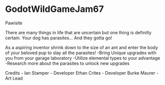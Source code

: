 # GodotWildGameJam67
Pawisite 

There are many things in life that are uncertain but one thing is definitly certain.
Your dog has parasites... And they gotta go!

As a aspiring inventor shrink down to the size of an ant and enter the body of your beloved pup to slay all the parasites!
-Bring Unique upgrades with you from your garage laboratory
-Utilize elemental types to your advantage
-Research more about the parasites to unlock new upgrades


Credits -
Ian Stamper - Developer
Ethan Crites - Developer
Burke Maurer - Art Lead
